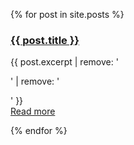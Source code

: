 ---
---


{% for post in site.posts %}
<h3><a href="{{ post.url }}">{{ post.title }}</a></h3>
<div><p>{{ post.excerpt | remove: '<p>' | remove: '</p>' }}<br /><a href="{{ post.url }}">Read more</a></p></div>
{% endfor %}

